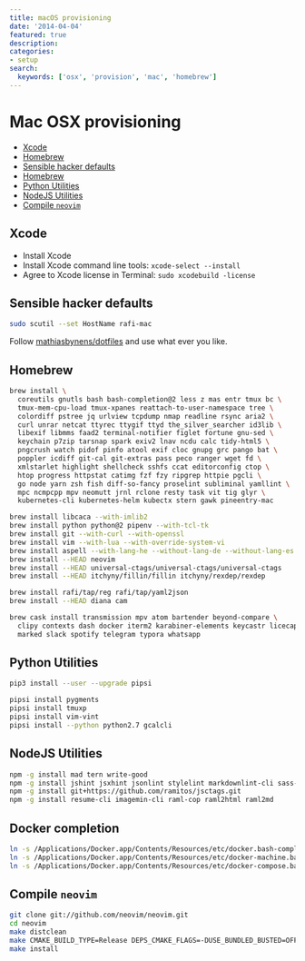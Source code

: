 ```yaml
---
title: macOS provisioning
date: '2014-04-04'
featured: true
description:
categories:
- setup
search:
  keywords: ['osx', 'provision', 'mac', 'homebrew']
---
```

# Mac OSX provisioning

<!-- vim-markdown-toc GFM -->

* [Xcode](#xcode)
* [Homebrew](#homebrew)
* [Sensible hacker defaults](#sensible-hacker-defaults)
* [Homebrew](#homebrew)
* [Python Utilities](#python-utilities)
* [NodeJS Utilities](#nodejs-utilities)
* [Compile `neovim`](#compile-neovim)

<!-- vim-markdown-toc -->

## Xcode

* Install Xcode
* Install Xcode command line tools: `xcode-select --install`
* Agree to Xcode license in Terminal: `sudo xcodebuild -license`

## Sensible hacker defaults

```bash
sudo scutil --set HostName rafi-mac
```

Follow [mathiasbynens/dotfiles](https://github.com/mathiasbynens/dotfiles/blob/master/.osx)
and use what ever you like.

## Homebrew

```bash
brew install \
  coreutils gnutls bash bash-completion@2 less z mas entr tmux bc \
  tmux-mem-cpu-load tmux-xpanes reattach-to-user-namespace tree \
  colordiff pstree jq urlview tcpdump nmap readline rsync aria2 \
  curl unrar netcat ttyrec ttygif ttyd the_silver_searcher id3lib \
  libexif libmms faad2 terminal-notifier figlet fortune gnu-sed \
  keychain p7zip tarsnap spark exiv2 lnav ncdu calc tidy-html5 \
  pngcrush watch pidof pinfo atool exif cloc gnupg grc pango bat \
  poppler icdiff git-cal git-extras pass peco ranger wget fd \
  xmlstarlet highlight shellcheck sshfs ccat editorconfig ctop \
  htop progress httpstat catimg fzf fzy ripgrep httpie pgcli \
  go node yarn zsh fish diff-so-fancy proselint subliminal yamllint \
  mpc ncmpcpp mpv neomutt jrnl rclone resty task vit tig glyr \
  kubernetes-cli kubernetes-helm kubectx stern gawk pineentry-mac

brew install libcaca --with-imlib2
brew install python python@2 pipenv --with-tcl-tk
brew install git --with-curl --with-openssl
brew install vim --with-lua --with-override-system-vi
brew install aspell --with-lang-he --without-lang-de --without-lang-es --without-lang-fr
brew install --HEAD neovim
brew install --HEAD universal-ctags/universal-ctags/universal-ctags
brew install --HEAD itchyny/fillin/fillin itchyny/rexdep/rexdep

brew install rafi/tap/reg rafi/tap/yaml2json
brew install --HEAD diana cam

brew cask install transmission mpv atom bartender beyond-compare \
  clipy contexts dash docker iterm2 karabiner-elements keycastr licecap \
  marked slack spotify telegram typora whatsapp
```

## Python Utilities

```bash
pip3 install --user --upgrade pipsi

pipsi install pygments
pipsi install tmuxp
pipsi install vim-vint
pipsi install --python python2.7 gcalcli
```

## NodeJS Utilities

```bash
npm -g install mad tern write-good
npm -g install jshint jsxhint jsonlint stylelint markdownlint-cli sass-lint
npm -g install git+https://github.com/ramitos/jsctags.git
npm -g install resume-cli imagemin-cli raml-cop raml2html raml2md
```

## Docker completion

```bash
ln -s /Applications/Docker.app/Contents/Resources/etc/docker.bash-completion /usr/local/etc/bash_completion.d/docker
ln -s /Applications/Docker.app/Contents/Resources/etc/docker-machine.bash-completion /usr/local/etc/bash_completion.d/docker-machine
ln -s /Applications/Docker.app/Contents/Resources/etc/docker-compose.bash-completion /usr/local/etc/bash_completion.d/docker-compose
```

## Compile `neovim`

```bash
git clone git://github.com/neovim/neovim.git
cd neovim
make distclean
make CMAKE_BUILD_TYPE=Release DEPS_CMAKE_FLAGS=-DUSE_BUNDLED_BUSTED=OFF
make install
```
